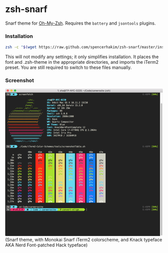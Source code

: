 # zsh-snarf
Snarf theme for [Oh-My-Zsh](http://ohmyz.sh/). Requires the `battery` and `jsontools` plugins.

### Installation
```bash
zsh -c "$(wget https://raw.github.com/spencerhakim/zsh-snarf/master/install.sh -O -)"
```

This will not modify any settings; it only simplifies installation. It places the font and .zsh-theme in the appropriate
directories, and imports the iTerm2 preset. You are still required to switch to these files manually.

### Screenshot
![Screenshot](screenshot.png)
(Snarf theme, with Monokai Snarf iTerm2 colorscheme, and Knack typeface AKA Nerd Font-patched Hack typeface)
